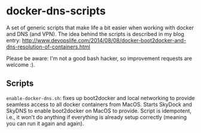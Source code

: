 docker-dns-scripts
==================

A set of generic scripts that make life a bit easier when working with docker and DNS (and VPN). The idea behind the scripts is described in my blog entry: http://www.devopslife.com/2014/08/08/docker-boot2docker-and-dns-resolution-of-containers.html

Please be aware: I'm not a good bash hacker, so improvement requests are welcome :).

## Scripts

`enable-docker-dns.sh`: fixes up boot2docker and local networking to provide seamless access to all docker containers from MacOS. Starts SkyDock and SkyDNS to enable boot2docker on MacOS to provide. Script is idempotent, i.e.,
it won't do anything if everything is already setup correctly (meaning you can run it again and again).
